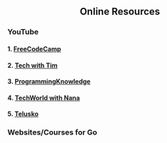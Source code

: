 <h2 align="center"> Online Resources</h2>
<h3>YouTube</h3>
<h4>1. <a href="https://www.youtube.com/watch?v=YS4e4q9oBaU"> FreeCodeCamp</a></h4>
<h4>2. <a href="https://www.youtube.com/watch?v=75lJDVT1h0s&list=PLzMcBGfZo4-mtY_SE3HuzQJzuj4VlUG0q"> Tech with Tim</a></h4>
<h4>3. <a href="https://www.youtube.com/watch?v=3iuoQkQOx2w&list=PLS1QulWo1RIaRoN4vQQCYHWDuubEU8Vij"> ProgrammingKnowledge</a></h4>
<h4>4. <a href="https://www.youtube.com/watch?v=yyUHQIec83I"> TechWorld with Nana</a></h4>
<h4>5. <a href="https://www.youtube.com/watch?v=ty49_v1tV44"> Telusko</a></h4>

<h3>Websites/Courses for Go</h3>
